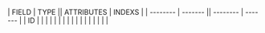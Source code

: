 | FIELD | TYPE || ATTRIBUTES | INDEXS |
| -------- | ------- || -------- | ------- |
| ID | |
| | |
| | |
| | |
| | |
| | |
